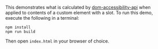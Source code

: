 This demonstrates what is calculated by [dom-accessibility-api](https://github.com/eps1lon/dom-accessibility-api) when applied to contents of a custom element with a slot. To run this demo, execute the following in a terminal:

```
npm install
npm run build
```

Then open `index.html` in your browser of choice.